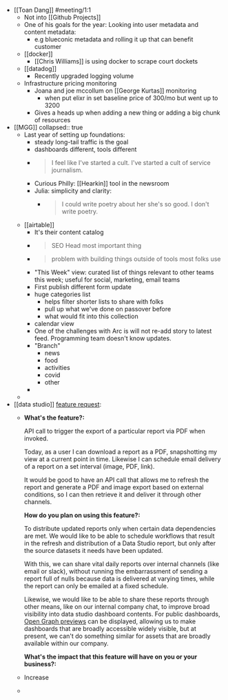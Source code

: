- [[Toan Dang]] #meeting/1:1
	- Not into [[Github Projects]]
	- One of his goals for the year: Looking into user metadata and content metadata:
		- e.g blueconic metadata and rolling it up that can benefit customer
	- [[docker]]
		- [[Chris Williams]] is using docker to scrape court dockets
	- [[datadog]]
		- Recently upgraded logging volume
	- Infrastructure pricing monitoring
		- Joana and joe mccollum on [[George Kurtas]] monitoring
			- when put elixr in set baseline price of 300/mo but went up to 3200
		- Gives a heads up when adding a new thing or adding a big chunk of resources
- [[MGG]]
  collapsed:: true
	- Last year of setting up foundations:
		- steady long-tail traffic is the goal
		- dashboards different, tools different
		- > I feel like I've started a cult. I've started a cult of service journalism.
		- Curious Philly: [[Hearkin]] tool in the newsroom
		- Julia: simplicity and clarity:
			- >I could write poetry about her she's so good. I don't write poetry.
	- [[airtable]]
		- It's their content catalog
		- > SEO Head most important thing
		- > problem with building things outside of tools most folks use
		- "This Week" view: curated list of things relevant to other teams this week; useful for social, marketing, email teams
		- First publish different form update
		- huge categories list
			- helps filter shorter lists to share with folks
			- pull up what we've done on passover before
			- what would fit into this collection
		- calendar view
		- One of the challenges with Arc is will not re-add story to latest feed. Programming team doesn't know updates.
		- "Branch"
			- news
			- food
			- activities
			- covid
			- other
		-
	-
- [[data studio]] [feature request](https://issuetracker.google.com/issues/new?component=196095&template=873804):
	- **What's the feature?:**
	  
	  API call to trigger the export of a particular report via PDF when invoked.
	  
	  Today, as a user I can download a report as a PDF, snapshotting my view at a current point in time. Likewise I can schedule email delivery of a report on a set interval (image, PDF, link).
	  
	  It would be good to have an API call that allows me to refresh the report and generate a PDF and image export based on external conditions, so I can then retrieve it and deliver it through other channels.
	  
	  **How do you plan on using this feature?:**
	  
	  To distribute updated reports only when certain data dependencies are met. We would like to be able to schedule workflows that result in the refresh and distribution of a Data Studio report, but only after the source datasets it needs have been updated.
	  
	  With this, we can share vital daily reports over internal channels (like email or slack), without running the embarrassment of sending a report full of nulls because data is delivered at varying times, while the report can only be emailed at a fixed schedule.
	  
	  Likewise, we would like to be able to share these reports through other means, like on our internal company chat, to improve broad visibility into data studio dashboard contents. For public dashboards, [Open Graph previews](https://support.google.com/datastudio/answer/9069190?hl=en) can be displayed, allowing us to make dashboards that are broadly accessible widely visible, but at present, we can't do something similar for assets that are broadly available within our company.
	  
	  **What's the impact that this feature will have on you or your business?:**
	- Increase
	-